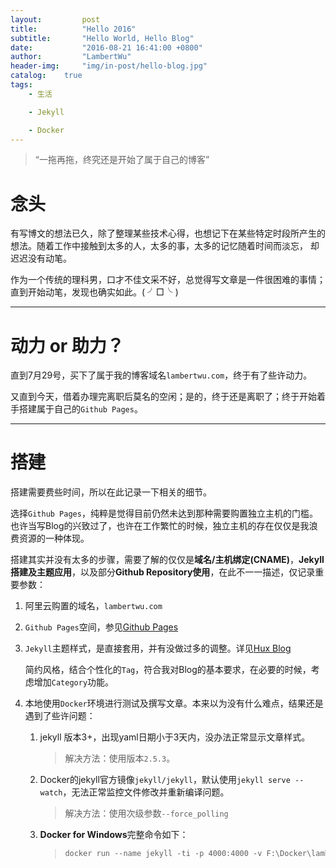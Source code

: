 ```yaml
---
layout:     	post
title:      	"Hello 2016"
subtitle:   	"Hello World, Hello Blog"
date:       	"2016-08-21 16:41:00 +0800"
author:     	"LambertWu"
header-img: 	"img/in-post/hello-blog.jpg"
catalog:	true
tags:
    - 生活

    - Jekyll

    - Docker
---
```


> “一拖再拖，终究还是开始了属于自己的博客”

# 念头

有写博文的想法已久，除了整理某些技术心得，也想记下在某些特定时段所产生的想法。随着工作中接触到太多的人，太多的事，太多的记忆随着时间而淡忘， 却迟迟没有动笔。

作为一个传统的理科男，口才不佳文采不好，总觉得写文章是一件很困难的事情；直到开始动笔，发现也确实如此。( ╯□╰ )



---



# 动力 or 助力？

直到7月29号，买下了属于我的博客域名`lambertwu.com`，终于有了些许动力。

又直到今天，借着办理完离职后莫名的空闲；是的，终于还是离职了；终于开始着手搭建属于自己的`Github Pages`。



---



# 搭建

搭建需要费些时间，所以在此记录一下相关的细节。

选择`Github Pages`，纯粹是觉得目前仍然未达到那种需要购置独立主机的门槛。也许当写Blog的兴致过了，也许在工作繁忙的时候，独立主机的存在仅仅是我浪费资源的一种体现。

搭建其实并没有太多的步骤，需要了解的仅仅是**域名/主机绑定(CNAME)**，**Jekyll搭建及主题应用**，以及部分**Github Repository使用**，在此不一一描述，仅记录重要参数：

1. 阿里云购置的域名，`lambertwu.com`

2. `Github Pages`空间，参见[Github Pages](https://pages.github.com/)

3. `Jekyll`主题样式，是直接套用，并有没做过多的调整。详见[Hux Blog](https://github.com/huxpro/huxpro.github.io)

   简约风格，结合个性化的`Tag`，符合我对Blog的基本要求，在必要的时候，考虑增加`Category`功能。

4. 本地使用`Docker`环境进行测试及撰写文章。本来以为没有什么难点，结果还是遇到了些许问题：

   1. jekyll 版本3+，出现yaml日期小于3天内，没办法正常显示文章样式。

      > 解决方法：使用版本`2.5.3`。

   2. Docker的jekyll官方镜像`jekyll/jekyll`，默认使用`jekyll serve --watch`，无法正常监控文件修改并重新编译问题。

      > 解决方法：使用次级参数`--force_polling`

   3. **Docker for Windows**完整命令如下：

      > ``` dockerfile
      > docker run --name jekyll -ti -p 4000:4000 -v F:\Docker\lambertw.github.io\:/srv/jekyll/ jekyll/jekyll:2.5.3 jekyll serve -w --force_polling
      > ```


